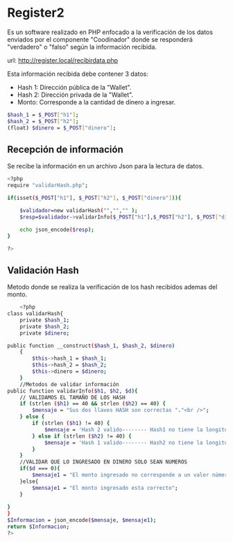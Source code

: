 # Register2

Es un software realizado en PHP enfocado a la verificación de los datos enviados por el  componente "Coodinador" donde se responderá "verdadero" o "falso" según la información recibida.

url:  http://register.local/recibirdata.php

Esta información recibida debe contener 3 datos:

+ Hash 1: Dirección pública de la "Wallet".
+ Hash 2: Dirección privada de la "Wallet".
+ Monto: Corresponde a la cantidad de dinero a ingresar.

```bash
$hash_1 = $_POST["h1"];
$hash_2 = $_POST["h2"];
(float) $dinero = $_POST["dinero"];
```

## Recepción de información
Se recibe la información en un archivo Json para la lectura de datos.

```bash
<?php
require "validarHash.php";

if(isset($_POST["h1"], $_POST["h2"], $_POST["dinero"])){

    $validador=new validarHash("","","" );
    $resp=$validador->validarInfo($_POST["h1"],$_POST["h2"], $_POST["dinero"]);

    echo json_encode($resp);
}

?>

```

## Validación Hash

Metodo donde se realiza la verificación de los hash recibidos ademas del monto.

```bash
    <?php 
class validarHash{
    private $hash_1;
    private $hash_2;
    private $dinero;

public function __construct($hash_1, $hash_2, $dinero)
    {
        $this->hash_1 = $hash_1;
        $this->hash_2 = $hash_2;
        $this->dinero = $dinero;
    }
    //Metodos de validar información
public function validarInfo($h1, $h2, $d){
    // VALIDAMOS EL TAMAÑO DE LOS HASH
    if (strlen ($h1) == 40 && strlen ($h2) == 40) { 
        $mensaje = "Sus dos llaves HASH son correctas "."<br />";
    } else {
        if (strlen ($h1) != 40) {
            $mensaje = 'Hash 2 valido-------- Hash1 no tiene la longitud adecuada - tiene '.strlen ($h1).' caracteres'."<br />";
        } else if (strlen ($h2) != 40) {
            $mensaje = 'Hash 1 valido-------- Hash2 no tiene la longitud adecuada -tiene '.strlen ($h2).' caracteres'."<br />";
        } 
    }
    //VALIDAR QUE LO INGRESADO EN DINERO SOLO SEAN NUMEROS
    if($d === 0){
        $mensaje1 = "El monto ingresado no corresponde a un valor númerico"."<br />";
    }else{
        $mensaje1 = "El monto ingresado esta correcto";
    }
   
}
}
$Informacion = json_encode($mensaje, $mensaje1);
return $Informacion;
?>
 
```
